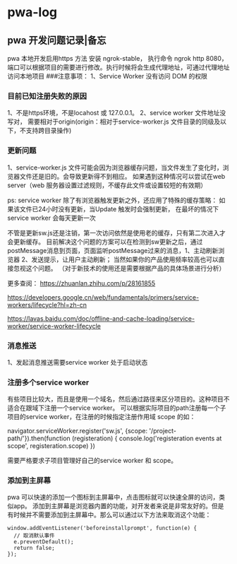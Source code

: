 # pwa-log
## pwa 开发问题记录|备忘

pwa 本地开发启用https 方法 安装 ngrok-stable， 执行命令 ngrok http 8080， 端口可以根据项目的需要进行修改。执行时候将会生成代理地址，可通过代理地址访问本地项目
###注意事项： 
1、Service Worker 没有访问 DOM 的权限

### 目前已知注册失败的原因
1、不是https环境，不是locahost 或 127.0.0.1。
2、service worker 文件地址没写对， 需要相对于origin(origin：相对于service-worker.js 文件目录的同级及以下，不支持跨目录操作)

### 更新问题
1、service-worker.js 文件可能会因为浏览器缓存问题，当文件发生了变化时，浏览器文件还是旧的。会导致更新得不到相应。 如果遇到这种情况可以尝试在web server（web 服务器设置过滤规则，不缓存此文件或设置较短的有效期）

ps: service worker 除了有浏览器触发更新之外，还应用了特殊的缓存策略： 如果该文件已24小时没有更新，当Update 触发时会强制更新， 在最坏的情况下 service worker 会每天更新一次

不管是更新sw.js还是注销，第一次访问依然是使用老的缓存，只有第二次进入才会更新缓存。
目前解决这个问题的方案可以在检测到sw更新之后，通过postMessage消息到页面，页面监听postMessage过来的消息，1、主动刷新浏览器 2、发送提示，让用户主动刷新；
当然如果你的产品使用频率较高也可以直接忽视这个问题。
（对于新技术的使用还是需要根据产品的具体场景进行分析）

更多查阅： 
https://zhuanlan.zhihu.com/p/28161855

https://developers.google.cn/web/fundamentals/primers/service-workers/lifecycle?hl=zh-cn

https://lavas.baidu.com/doc/offline-and-cache-loading/service-worker/service-worker-lifecycle

### 消息推送
1、发起消息推送需要service worker 处于启动状态
 
### 注册多个service worker
有些项目比较大，而且是使用一个域名，然后通过路径来区分项目的。这种项目不适合在跟域下注册一个service worker。
可以根据实际项目的path注册每一个子项目的service worker，在注册的时候指定注册作用域 scope 的如：

navigator.serviceWorker.register('sw.js', {scope: '/project-path/'}).then(function (registeration) {
    console.log('registeration events at scope', registeration.scope)
})

需要严格要求子项目管理好自己的service worker 和 scope。

### 添加到主屏幕
pwa 可以快速的添加一个图标到主屏幕中，点击图标就可以快速全屏的访问，类似app。
添加到主屏幕是浏览器内置的功能，对开发者来说是非常友好的。但是有时候并不需要添加到主屏幕中。那么可以通过以下方法来取消这个功能：
```
window.addEventListener('beforeinstallprompt', function(e) {
  // 取消默认事件
  e.preventDefault();
  return false;
});
```
